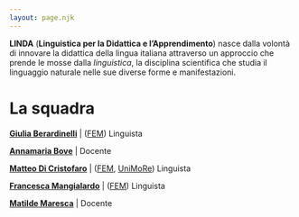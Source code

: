 ```yaml
---
layout: page.njk 
---
```


**LINDA** (**Linguistica per la Didattica e l’Apprendimento**) nasce dalla volontà di innovare la didattica della lingua italiana attraverso un approccio che prende le mosse dalla *linguistica*, la disciplina scientifica che studia il linguaggio naturale nelle sue diverse forme e manifestazioni. 

# La squadra

[**Giulia Berardinelli**](https://www.linkedin.com/in/giuliaberardinelli/) | ([FEM](https://www.fem.digital)) Linguista

[**Annamaria Bove**](https://www.linkedin.com/in/profgiornalista/) | Docente

[**Matteo Di Cristofaro**](https://www.linkedin.com/in/matteo-di-cristofaro/) | ([FEM](https://www.fem.digital), [UniMoRe](http://personale.unimore.it/rubrica/dettaglio/mdicristofaro)) Linguista

[**Francesca Mangialardo**](https://www.linkedin.com/in/francescamangialardo/) | ([FEM](https://www.fem.digital)) Linguista

[**Matilde Maresca**](http://www.linkedin.com/company/futureducationmodena/) | Docente

